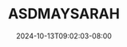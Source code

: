 --- 
title: "ASDMAYSARAH"
description: "video  video bokep ASDMAYSARAH premium full new"
date: 2024-10-13T09:02:03-08:00
file_code: "gm34f04dg7ti"
draft: false
cover: "gii8m4ztw4oksxcu.jpg"
tags: ["ASDMAYSARAH", "bokep-indo", "bokep-viral", "bokep-ig"]
length: 3404
fld_id: "1398184"
foldername: "ASD 2 x"
categories: ["ASD 2 x"]
views: 10
---